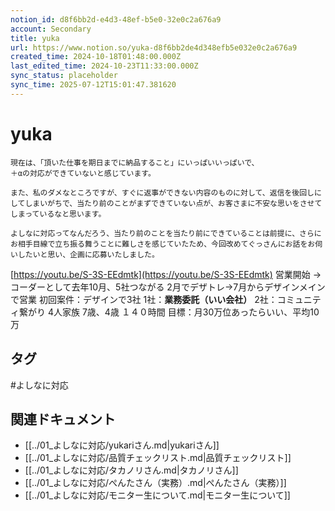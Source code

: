 ```yaml
---
notion_id: d8f6bb2d-e4d3-48ef-b5e0-32e0c2a676a9
account: Secondary
title: yuka
url: https://www.notion.so/yuka-d8f6bb2de4d348efb5e032e0c2a676a9
created_time: 2024-10-18T01:48:00.000Z
last_edited_time: 2024-10-23T11:33:00.000Z
sync_status: placeholder
sync_time: 2025-07-12T15:01:47.381620
---
```

# yuka

```plain text
現在は、「頂いた仕事を期日までに納品すること」にいっぱいいっぱいで、
＋αの対応ができていないと感じています。

また、私のダメなところですが、すぐに返事ができない内容のものに対して、返信を後回しにしてしまいがちで、当たり前のことがまずできていない点が、お客さまに不安な思いをさせてしまっているなと思います。

よしなに対応ってなんだろう、当たり前のことを当たり前にできていることは前提に、さらにお相手目線で立ち振る舞うことに難しさを感じていたため、今回改めてぐっさんにお話をお伺いしたいと思い、企画に応募いたしました。
```
[https://youtu.be/S-3S-EEdmtk](https://youtu.be/S-3S-EEdmtk)
営業開始
  →コーダーとして去年10月、5社つながる
  2月でデザトレ→7月からデザインメインで営業
初回案件：デザインで3社
  1社：**業務委託（いい会社）**
  2社：コミュニティ繋がり
4人家族
  7歳、4歳
  １４０時間
目標：月30万位あったらいい、平均10万

## タグ

#よしなに対応 

## 関連ドキュメント

- [[../01_よしなに対応/yukariさん.md|yukariさん]]
- [[../01_よしなに対応/品質チェックリスト.md|品質チェックリスト]]
- [[../01_よしなに対応/タカノリさん.md|タカノリさん]]
- [[../01_よしなに対応/ぺんたさん（実務）.md|ぺんたさん（実務）]]
- [[../01_よしなに対応/モニター生について.md|モニター生について]]

